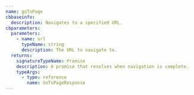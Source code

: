```yaml
---
name: goToPage
cbbaseinfo:
  description: Navigates to a specified URL.
cbparameters:
  parameters:
    - name: url
      typeName: string
      description: The URL to navigate to.
  returns:
    signatureTypeName: Promise
    description: A promise that resolves when navigation is complete.
    typeArgs:
      - type: reference
        name: GoToPageResponse
---
```

<CBBaseInfo/> 
 <CBParameters/>